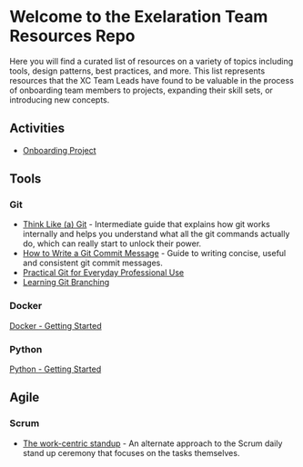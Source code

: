 # Welcome to the Exelaration Team Resources Repo

Here you will find a curated list of resources on a variety of topics including tools, design patterns, best practices, and more. This list represents resources that the XC Team Leads have found to be valuable in the process of onboarding team members to projects, expanding their skill sets, or introducing new concepts.

## Activities

- [Onboarding Project](ONBOARDING.md)

## Tools

### Git

- [Think Like (a) Git](http://think-like-a-git.net/) - Intermediate guide that explains how git works internally and helps you understand what all the git commands actually do, which can really start to unlock their power.
- [How to Write a Git Commit Message](https://chris.beams.io/posts/git-commit/) - Guide to writing concise, useful and consistent git commit messages.
- [Practical Git for Everyday Professional Use](https://egghead.io/courses/practical-git-for-everyday-professional-use)
- [Learning Git Branching](https://learngitbranching.js.org/)

### Docker

[Docker - Getting Started](DOCKER.md)

### Python

[Python - Getting Started](PYTHON.md)

## Agile

### Scrum

- [The work-centric standup](https://blog.usejournal.com/the-work-centric-standup-cc20205b47ea) - An alternate approach to the Scrum daily stand up ceremony that focuses on the tasks themselves.
